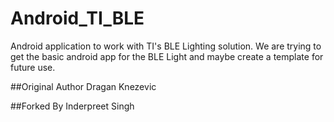 # Android_TI_BLE
Android application to work with TI's BLE Lighting solution. We are trying to get the basic android app for the BLE Light and maybe create a template for future use.

##Original Author
Dragan Knezevic 

##Forked By Inderpreet Singh
